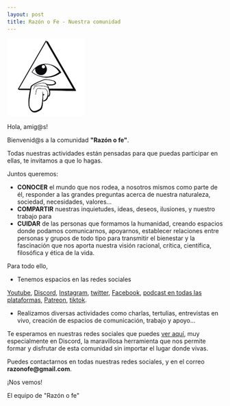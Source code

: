 ```yaml
---
layout: post
title: Razón o Fe - Nuestra comunidad
---
```


![logo](public/img/razonofe_small.png)


Hola, amig@s!

Bienvenid@s a la comunidad __"Razón o fe"__.

Todas nuestras actividades están pensadas para que puedas participar en ellas, te invitamos a que lo hagas.

Juntos queremos:
* __CONOCER__ el mundo que nos rodea, a nosotros mismos como parte de él, responder a las grandes preguntas acerca de nuestra naturaleza, sociedad, necesidades, valores...
* __COMPARTIR__ nuestras inquietudes, ideas, deseos, ilusiones, y nuestro trabajo para 
* __CUIDAR__ de las personas que formamos la humanidad, creando espacios donde podamos comunicarnos, apoyarnos, establecer relaciones entre personas y grupos de todo tipo para transmitir el bienestar y la fascinación que nos aporta nuestra visión racional, crítica, científica, filosófica y ética de la vida.

Para todo ello, 

* Tenemos espacios en las redes sociales 

[Youtube](http://youtube.com/razonofe), [Discord](https://discord.gg/dGZzWY6g), [Instagram](http://instagram.com/razonofe), [twitter](https://twitter.com/razonofe), [Facebook](https://m.facebook.com/Razonofe/), [podcast en todas las plataformas](https://open.spotify.com/show/5VIuFTTgxney6KHwZlrX7v), [Patreon](https://www.patreon.com/razonofe), [tiktok](https://www.tiktok.com/@fcbarcelona?).

* Realizamos diversas actividades como charlas, tertulias, entrevistas en vivo, creación de espacios de comunicación, trabajo y apoyo...

Te esperamos en nuestras redes sociales que puedes [ver aquí](https://linktr.ee/razonofe), muy especialmente en Discord, la maravillosa herramienta que nos permite formar y disfrutar de esta comunidad sin importar el lugar donde vivas.

Puedes contactarnos en todas nuestras  redes sociales, y en el correo __razonofe@gmail.com__.

¡Nos vemos!

El equipo de "Razón o fe"